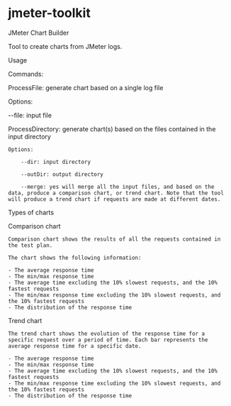 jmeter-toolkit
==============

JMeter Chart Builder

Tool to create charts from JMeter logs.

Usage

Commands:

ProcessFile: generate chart based on a single log file

Options:

--file: input file

ProcessDirectory: generate chart(s) based on the files contained in the input directory

	Options:
	
		--dir: input directory
		
		--outDir: output directory
		
		--merge: yes will merge all the input files, and based on the data, produce a comparison chart, or trend chart. Note that the tool will produce a trend chart if requests are made at different dates.

Types of charts

Comparison chart

	Comparison chart shows the results of all the requests contained in the test plan.

	The chart shows the following information:

	- The average response time
	- The min/max response time
	- The average time excluding the 10% slowest requests, and the 10% fastest requests
	- The min/max response time excluding the 10% slowest requests, and the 10% fastest requests
	- The distribution of the response time

Trend chart

	The trend chart shows the evolution of the response time for a specific request over a period of time. Each bar represents the average response time for a specific date.

	- The average response time
	- The min/max response time
	- The average time excluding the 10% slowest requests, and the 10% fastest requests
	- The min/max response time excluding the 10% slowest requests, and the 10% fastest requests
	- The distribution of the response time